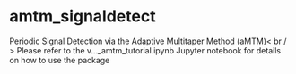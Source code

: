 # amtm_signaldetect
Periodic Signal Detection via the Adaptive Multitaper Method (aMTM)< br / >
Please refer to the v..._amtm_tutorial.ipynb Jupyter notebook for details on how to use the package

